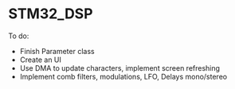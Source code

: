 # STM32_DSP

To do:
- Finish Parameter class
- Create an UI
- Use DMA to update characters, implement screen refreshing
- Implement comb filters, modulations, LFO, Delays mono/stereo
